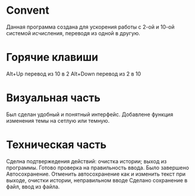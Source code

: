 # Convent
Данная программа создана для ускорения работы с 2-ой и 10-ой системой исчисления, переводя из одной в другую.  
# Горячие клавиши
Alt+Up перевод из 10 в 2
Alt+Down перевод из 2 в 10
# Визуальная часть
Был сделан удобный и понятный интерфейс.
Добавлене функция изменения темы на сетлую или темную.
# Техническая часть
Сделна подтвержедения действий:
очистка истории;
выход из программы.
Готово проверка на правильность ввода.
Было завершено Автосохранение. 
Отменить автосохранение как и изменить текст при выходе, очистки истории, неправильном вводе
Сделано сохранение в файл, ввод из файла.
# 
